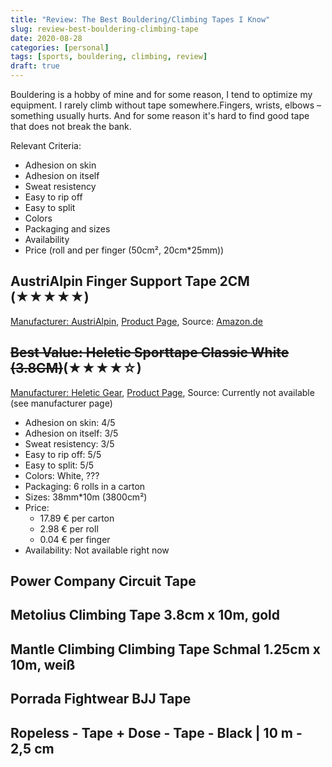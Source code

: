 ```yaml
---
title: "Review: The Best Bouldering/Climbing Tapes I Know"
slug: review-best-bouldering-climbing-tape
date: 2020-08-28
categories: [personal]
tags: [sports, bouldering, climbing, review]
draft: true
---
```


Bouldering is a hobby of mine and for some reason, I tend to optimize my equipment. I rarely climb without tape somewhere.Fingers, wrists, elbows – something usually hurts. And for some reason it's hard to find good tape that does not break the bank.

<!--more-->

Relevant Criteria:

- Adhesion on skin
- Adhesion on itself
- Sweat resistency
- Easy to rip off
- Easy to split
- Colors
- Packaging and sizes
- Availability
- Price (roll and per finger (50cm², 20cm*25mm))

## AustriAlpin Finger Support Tape 2CM (★★★★★)

[Manufacturer: AustriAlpin](https://www.austrialpin.at/en), [Product Page](https://www.austrialpin.at/en/products/chalk-tape-and-add-ons/chalk-tapes-zubehoer/rt20ft-x-finger-support-tape-2-cm-10-m/), Source: [Amazon.de](https://www.amazon.de/gp/product/B00TGQ5KJK/ref=as_li_tl?ie=UTF8&camp=1638&creative=6742&creativeASIN=B00TGQ5KJK&linkCode=as2&tag=atamanroman-21&linkId=adc4159282f7794c41e8c2a3d18c8667)

## ~~Best Value: Heletic Sporttape Classic White (3.8CM)~~(★★★★☆)

[Manufacturer: Heletic Gear](https://heletic.de), [Product Page](https://drive.google.com/file/d/1fmnqvUImovEr59akKyfYIUfKZYnjbb0L/view), Source: Currently not available (see manufacturer page)

- Adhesion on skin: 4/5
- Adhesion on itself: 3/5
- Sweat resistency: 3/5
- Easy to rip off: 5/5
- Easy to split: 5/5
- Colors: White, ???
- Packaging: 6 rolls in a carton
- Sizes: 38mm*10m (3800cm²)
- Price:
  - 17.89 € per carton
  - 2.98 € per roll
  - 0.04 € per finger
- Availability: Not available right now

## Power Company Circuit Tape

## Metolius Climbing Tape 3.8cm x 10m, gold

## Mantle Climbing Climbing Tape Schmal 1.25cm x 10m, weiß

## Porrada Fightwear BJJ Tape

## Ropeless - Tape + Dose - Tape - Black | 10 m - 2,5 cm
